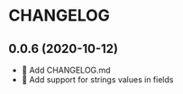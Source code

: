 # CHANGELOG

## 0.0.6 (2020-10-12)

- 🎉 Add CHANGELOG.md
- 🌟 Add support for strings values in fields